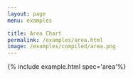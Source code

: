 ```yaml
---
layout: page
menu: examples

title: Area Chart
permalink: /examples/area.html
image: /examples/compiled/area.png
---
```




{% include example.html spec='area'%}
